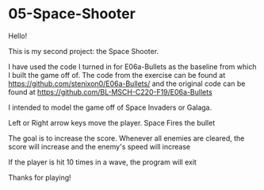 # 05-Space-Shooter

Hello!

This is my second project: the Space Shooter.

I have used the code I turned in for E06a-Bullets as the baseline from which I built the game off of.
The code from the exercise can be found at https://github.com/stenixon0/E06a-Bullets/
and the original code can be found at https://github.com/BL-MSCH-C220-F19/E06a-Bullets

I intended to model the game off of Space Invaders or Galaga.

Left or Right arrow keys move the player.
Space Fires the bullet

The goal is to increase the score. 
Whenever all enemies are cleared, the score will increase and the enemy's speed will increase

If the player is hit 10 times in a wave, the program will exit

Thanks for playing!